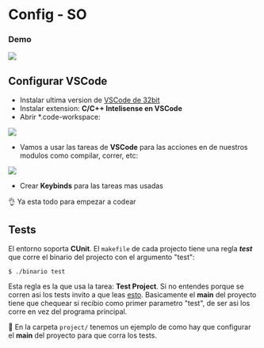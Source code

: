 # Config - SO

### Demo

![](https://media4.giphy.com/media/84XAqTELHbZyGDQ3Yf/giphy.gif)


 ## Configurar VSCode
- Instalar ultima version de [VSCode de 32bit](https://code.visualstudio.com/updates/v1_35) 
- Instalar extension: **C/C++ Intelisense en VSCode**
- Abrir  *.code-workspace:

![](https://media3.giphy.com/media/0l9YwIR1GHwfx8DGmx/giphy.gif)



- Vamos a usar las tareas de **VSCode** para las acciones en de nuestros modulos como compilar, correr, etc:

![](https://media3.giphy.com/media/qq0aMclUdF76YVYGg5/giphy.gif?cid=790b76116d0b3bfda7b9f02f516db6e77a0bfd67352263ad&rid=giphy.gif&ct=g)

-  Crear **Keybinds** para las tareas mas usadas

:ok_hand: Ya esta todo para empezar a codear



## Tests

El entorno soporta **CUnit**. El ``makefile`` de cada projecto tiene una regla _**test**_ que corre el binario del projecto con el argumento "test": 

``$ ./binario test ``

Esta regla es la que usa la tarea: **Test Project**. Si no entendes porque se corren asi los tests invito a que leas [esto](https://drive.google.com/file/d/1S5uSmkmKw66erjuHb7tb4UmDdklk8YaC/view "esto"). Basicamente el **main** del proyecto tiene que chequear si recibio como primer parametro "test", de ser asi los corre en vez del programa principal.

 :wrench: En la carpeta ``project/`` tenemos un ejemplo de como hay que configurar el **main** del proyecto para que corra los tests.



